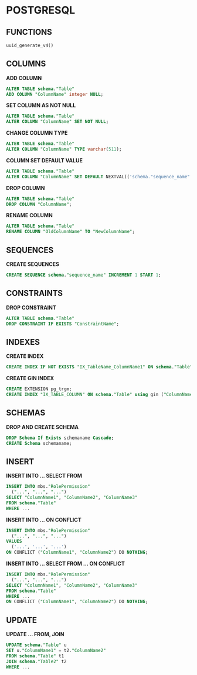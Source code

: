 # POSTGRESQL


## FUNCTIONS
```SQL
uuid_generate_v4()
```


## COLUMNS
**ADD COLUMN**
```SQL
ALTER TABLE schema."Table"
ADD COLUMN "ColumnName" integer NULL;
```


**SET COLUMN AS NOT NULL**
```SQL
ALTER TABLE schema."Table"
ALTER COLUMN "ColumnName" SET NOT NULL;
```


**CHANGE COLUMN TYPE**
```SQL
ALTER TABLE schema."Table"
ALTER COLUMN "ColumnName" TYPE varchar(511);
```


**COLUMN SET DEFAULT VALUE**
```SQL
ALTER TABLE schema."Table"
ALTER COLUMN "ColumnName" SET DEFAULT NEXTVAL(('schema."sequence_name"'::text)::regclass);
```


**DROP COLUMN**
```SQL
ALTER TABLE schema."Table"
DROP COLUMN "ColumnName";
```


**RENAME COLUMN**
```SQL
ALTER TABLE schema."Table"
RENAME COLUMN "OldColumnName" TO "NewColumnName";
```


## SEQUENCES
**CREATE SEQUENCES**
```SQL
CREATE SEQUENCE schema."sequence_name" INCREMENT 1 START 1;
```


## CONSTRAINTS
**DROP CONSTRAINT**
```SQL
ALTER TABLE schema."Table"
DROP CONSTRAINT IF EXISTS "ConstraintName";
```


## INDEXES
**CREATE INDEX**
```SQL
CREATE INDEX IF NOT EXISTS "IX_TableName_ColumnName1" ON schema."Table" ("ColumnName1");
```


**CREATE GIN INDEX**
```SQL
CREATE EXTENSION pg_trgm;
CREATE INDEX "IX_TABLE_COLUMN" ON schema."Table" using gin ("ColumnName" gin_trgm_ops);
```


## SCHEMAS
**DROP AND CREATE SCHEMA**
```SQL
DROP Schema If Exists schemaname Cascade;
CREATE Schema schemaname;
```


## INSERT
**INSERT INTO ... SELECT FROM**
```SQL
INSERT INTO mbs."RolePermission"
  ("...", "...", "...")
SELECT "ColumnName1", "ColumnName2", "ColumnName3"
FROM schema."Table"
WHERE ...
```


**INSERT INTO ... ON CONFLICT**
```SQL
INSERT INTO mbs."RolePermission"
  ("...", "...", "...")
VALUES
  ('...', '...', '...')
ON CONFLICT ("ColumnName1", "ColumnName2") DO NOTHING;
```


**INSERT INTO ... SELECT FROM ... ON CONFLICT**
```SQL
INSERT INTO mbs."RolePermission"
  ("...", "...", "...")
SELECT "ColumnName1", "ColumnName2", "ColumnName3"
FROM schema."Table"
WHERE ...
ON CONFLICT ("ColumnName1", "ColumnName2") DO NOTHING;
```


## UPDATE
**UPDATE ... FROM, JOIN**
```SQL
UPDATE schema."Table" u
SET u."ColumnName1" = t2."ColumnName2"
FROM schema."Table" t1
JOIN schema."Table2" t2
WHERE ...
```
